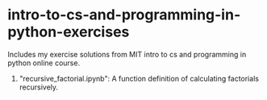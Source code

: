 # intro-to-cs-and-programming-in-python-exercises
Includes my exercise solutions from MIT intro to cs and programming in python online course.
1. "recursive_factorial.ipynb": A function definition of calculating factorials recursively.
